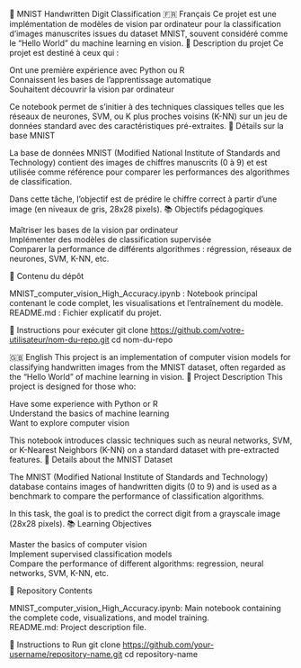 🧠 MNIST Handwritten Digit Classification
🇫🇷 Français
Ce projet est une implémentation de modèles de vision par ordinateur pour la classification d’images manuscrites issues du dataset MNIST, souvent considéré comme le “Hello World” du machine learning en vision.
📌 Description du projet
Ce projet est destiné à ceux qui :  

Ont une première expérience avec Python ou R  
Connaissent les bases de l’apprentissage automatique  
Souhaitent découvrir la vision par ordinateur

Ce notebook permet de s’initier à des techniques classiques telles que les réseaux de neurones, SVM, ou K plus proches voisins (K-NN) sur un jeu de données standard avec des caractéristiques pré-extraites.
🧾 Détails sur la base MNIST

La base de données MNIST (Modified National Institute of Standards and Technology) contient des images de chiffres manuscrits (0 à 9) et est utilisée comme référence pour comparer les performances des algorithmes de classification.

Dans cette tâche, l’objectif est de prédire le chiffre correct à partir d’une image (en niveaux de gris, 28x28 pixels).
📚 Objectifs pédagogiques

Maîtriser les bases de la vision par ordinateur  
Implémenter des modèles de classification supervisée  
Comparer la performance de différents algorithmes : régression, réseaux de neurones, SVM, K-NN, etc.

📂 Contenu du dépôt

MNIST_computer_vision_High_Accuracy.ipynb : Notebook principal contenant le code complet, les visualisations et l’entraînement du modèle.  
README.md : Fichier explicatif du projet.

🚀 Instructions pour exécuter
git clone https://github.com/votre-utilisateur/nom-du-repo.git
cd nom-du-repo


🇬🇧 English
This project is an implementation of computer vision models for classifying handwritten images from the MNIST dataset, often regarded as the “Hello World” of machine learning in vision.
📌 Project Description
This project is designed for those who:  

Have some experience with Python or R  
Understand the basics of machine learning  
Want to explore computer vision

This notebook introduces classic techniques such as neural networks, SVM, or K-Nearest Neighbors (K-NN) on a standard dataset with pre-extracted features.
🧾 Details about the MNIST Dataset

The MNIST (Modified National Institute of Standards and Technology) database contains images of handwritten digits (0 to 9) and is used as a benchmark to compare the performance of classification algorithms.

In this task, the goal is to predict the correct digit from a grayscale image (28x28 pixels).
📚 Learning Objectives

Master the basics of computer vision  
Implement supervised classification models  
Compare the performance of different algorithms: regression, neural networks, SVM, K-NN, etc.

📂 Repository Contents

MNIST_computer_vision_High_Accuracy.ipynb: Main notebook containing the complete code, visualizations, and model training.  
README.md: Project description file.

🚀 Instructions to Run
git clone https://github.com/your-username/repository-name.git
cd repository-name
